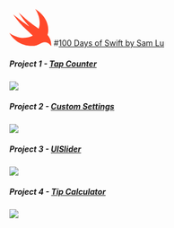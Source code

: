 <svg width="75" viewBox="0 0 160 141" xmlns="http://www.w3.org/2000/svg"><path d="M98.01-.083c67.574 43.77 46.912 98.814 46.912 98.814s7.287 8.29 10.93 18.57c3.645 10.28 3.605 22.88 2.942 23.21-.662.333-9.204-14.257-24.14-14.257-14.937 0-22.526 14.258-49.026 14.258C25.96 140.51.083 91.52.083 91.52s26.25 18.817 53.745 18.153c27.494-.663 35.113-8.62 35.113-8.62S76.648 90.754 55.485 70.047C34.322 49.342 14.41 20.808 14.41 20.808s31.9 25.31 42.134 32.754C66.776 61.007 77.01 67.754 77.01 67.754S67.1 57.052 60.12 48.444c-6.977-8.61-24.844-34.6-24.844-34.6s27.403 24.766 39.87 34.6c12.468 9.833 36.318 26.412 36.318 26.412S125.834 42.03 98.01-.084z" fill="#FF492B" fill-rule="evenodd"></path></svg> 
#[100 Days of Swift by Sam Lu]([](https://samvlu.com/tutorials.html))

##### Project 1 - [Tap Counter](https://github.com/Camji55/100-Days-of-Swift/tree/master/Project%201%20-%20Tap%20Counter)
![](https://samvlu.com/images/ios-03-tap-or-hold.gif)

##### Project 2 - [Custom Settings](https://github.com/Camji55/100-Days-of-Swift/tree/master/Project%202%20-%20Writer)
![](https://samvlu.com/images/ios-04-custom-settings.gif)

##### Project 3 - [UISlider](https://github.com/Camji55/100-Days-of-Swift/tree/master/Project%203%20-%20UISlider)
![](https://samvlu.com/images/ios-05-basic-ui-slider.gif)

##### Project 4 - [Tip Calculator](https://github.com/Camji55/100-Days-of-Swift/tree/master/Project%204%20-%20Tip%20Calculator)
![](https://samvlu.com/images/ios-06-tip-calculator.gif)